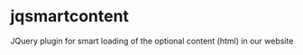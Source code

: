 jqsmartcontent
==============

JQuery plugin for smart loading of the optional content (html) in our website
